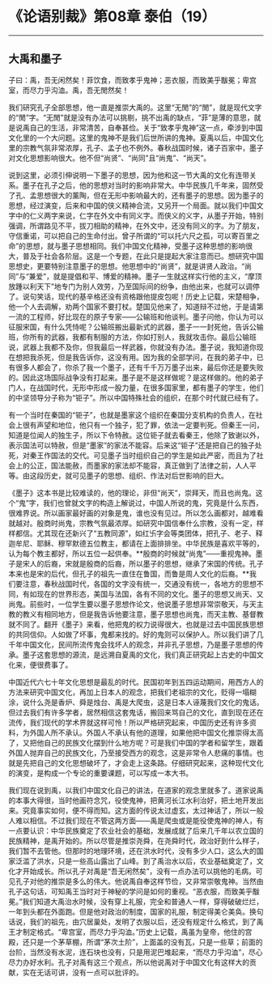 # 《论语别裁》第08章 泰伯（19）

------

## 大禹和墨子

子曰：禹，吾无闲然矣！菲饮食，而致孝乎鬼神；恶衣服，而致美乎黻冕；卑宫室，而尽力乎沟洫。禹，吾无閒然矣！

我们研究孔子全部思想，他一直是推崇大禹的。这里“无閒”的“閒”，就是现代文字的“閒”字。“无閒”就是没有办法可以挑剔，挑不出禹的缺点，“菲”是薄的意思，就是说禹自己的生活，非常清苦，自奉甚俭。关于“致孝乎鬼神”这一点，牵涉到中国文化里的一个大问题。这里的鬼神不是我们后世所讲的鬼神。夏禹以后，中国文化里的宗教气氛非常浓厚，孔子、孟子也不例外。春秋战国时候，诸子百家中，墨子对文化思想影响很大。他不但“尚贤”、“尚同”且“尚鬼”、“尚天”。

说到这里，必须引伸说明一下墨子的思想，因为他和这一节大禹的文化有连带关系。墨子在孔子之后，他的思想对当时的影响非常大。中华民族几千年来，固然受了孔、孟思想很大的薰陶，但在无形中影响最大的，还有墨子的思想。因为墨子的思想，经过演变，后来和中国的侠义精神合流，又另开一个局面。就以我们中国文字中的仁义两字来说，仁字在外文中有同义字。而侠义的义字，从墨子开始，特别强调，所谓路见不平，拔刀相助的精神，在外文中，还没有同义的字。为了朋友，守信重诺，可以把自己的生命付出。曾子所谓的“可以托六尺之孤，可以寄百里之命”的思想，就与墨子思想相同。我们中国文化精神，受墨子这种思想的影响很大，普及于社会各阶层。这是一个专题，在此只是提起大家注意而已。想研究中国思想史，更要特别注意墨子的思想。他思想中的“尚贤”，就是讲贤人政治。“尚同”与“兼爱”，就是提倡和平、博爱的精神。墨子一生就这样实行他的主义，“摩顶放踵以利天下”地专门为别人效劳，乃至国际间的纷争，由他出来，也就可以调停了。说句笑话，现代的基辛格还没有资格跟他提皮包呢！历史上记载，宋楚相争，他一个人去调解，劝两个国家不要打杖。楚国见他来了，知道辩不过他，于是请第一流的工程师，好比现在的原子专家——公输班和他谈判。墨子问他，你认为可以征服宋国，有什么凭恃呢？公输班搬出最新式的武器，墨子一一封死他，告诉公输班，你所有的武器，我都有制服的方法，你如打别人，我就攻击你。最后公输班说，武器上我都不及你，但我最后一样武器，你就没有办法。墨子说，我知道你现在想把我杀死，但是我告诉你，这没有用。因为我的全部学问，在我的弟子中，已有很多人都会了，你杀了我一个墨子，还有千千万万墨子出来，最后你还是要失败的。因此这场国际战争没有打起来。墨子是不是这样做呢？是这样做的。他的弟子门人，在战国时代，无形中形成一股力量，在很多国家里，都有墨子的学生，他们的中坚领导分子称为“钜子”。所以中国特殊社会的组织，在那个时代就已经有了。

有一个当时在秦国的“钜子”，也就是墨家这个组织在秦国分支机构的负责人，在社会上很有声望和地位，他只有一个独子，犯了罪，依法一定要判死。但秦王一问，知道是位闻人的独生子，所以下令特赦。这位钜子就去看秦王，他除了致谢以外，表示国法可以特赦，但是“墨家”的家法不能容。后来这“钜子”还是把自己的独子处死，对秦王作国法的交代。可见墨子当时组织自己的学生是如此严密，而且为了社会上的公正，国法能赦，而墨家的家法却不能容，真正做到了法律之前，人人平等。由这段历史，就可见墨子的思想、组织、作法对后世影响的巨大。

《墨子》这本书是比较难读的，他的理论，非但“尚天”，崇拜天，而且也尚鬼。这个“鬼”字，我们也曾就文字的构造上解说过，中国人所说的鬼，究竟是什么东西，很难界说。所以画家最好画的对象是鬼，谁也没有见过。所以怎么画都对，越难看就越对。殷商时尚鬼，宗教气氛最浓厚。如研究中国信奉什么宗教，没有一定，样样都信。尤其现在还新兴了“五教同源”，如红卐字会等类团体，把孔子、老子、释迦牟尼、耶稣、穆罕默德五位教主，都请在上面排排坐。中华民族是喜欢平等的，认为每个教主都好，所以五位一起供奉。**殷商的时候就“尚鬼”——重视鬼神。墨子是宋人的后裔，宋就是殷商的后裔，所以墨子的思想，继承了宋国的传统。孔子本来也是宋的后代，但孔子的祖先一直住在鲁国，而鲁是周人文化的后裔。**我们要注意，春秋战国时代，各国的文字没有统一，交通没有统一，各地方的思想不同，有如现在的世界形态，美国与法国，各有不同的文化。墨子的思想又尚天、又尚鬼。前些时，一位学生要以墨子思想作论文，他说墨子思想非常崇敬天，与天主教的教义有相同地方，但是我告诉他要注意，墨子思想也尚鬼，而天主教、基督教就不同了。翻开《墨子》来看，他把鬼的权力说得很大，也就是过去中国民族思想的共同信仰。人如做了坏事，鬼都来找的。好的鬼则可以保护人。所以我们讲了几千年中国文化，民间所流传鬼会找坏人的观念，并非孔子思想，乃是墨子思想的传承。墨子这套思想的源流，是远溯自夏禹的文化，我们真正研究起上古史的中国文化来，便很费事了。

中国近代六七十年文化思想是最乱的时代。民国初年到五四运动期间，用西方人的方法来研究中国文化，再加上日本人的观念，把我们老祖宗的文化，贬得一塌糊涂，说什么尧是香炉、舜是烛台、禹是大爬虫，这是日本人诬蔑我们文化的鬼话。但过去我们有许多学者，居然相信这套鬼话，搬回来骂自己的文化，直到现在还在流传，我们现代的学术界就这样可怜！所以严格研究起来，中国历史还有许多资料，为外国人所不承认。外国人不承认有他的道理，如果他把中国文化推崇得太高了，又把他自己的民族文化摆到什么地方呢？可是我们中国的学者和留学生，跟着外国人抛弃自己的民族文化，乃至接受西方的观念，这是非常令人悲痛的事情。也就是先把自己的文化思想破坏了，才会走上这条路。仔细研究起来，这种现代文化的演变，是构成一个专论的重要课题，可以写成一本大书。

我们现在说到禹，以我们中国文化自己的讲法，在道家的观念里就多了。道家说禹的本事大得很，当时他画符念咒，役使鬼神，把黄河长江水利治好，把土地开发出来。究竟事实如何，便不得而知。这方面的传说太过虚玄，太过神话了，所以一般人难以相信。不过我们现在不管这两方面——禹是爬虫或是能役使鬼神的神人，有一点要认识：中华民族奠定了农业社会的基础，发展成就了后来几千年以农立国的民族精神，是禹开始的。所以尽管是推崇尧舜，在尧舜时代，政治好到什么样子，我们暂不去管他。但那时的地理环境，还在洪水时代，没有多少人口，这么大的国家泛滥了洪水，只是一些高山露出了山峰。到了禹治水以后，农业基础奠定了，文化才开始成长。所以孔子对禹是“吾无闲然矣”，没有一点办法可以挑他的毛病。可见孔子对他的推崇是多么的伟大。他说禹自奉这样节俭，又非常崇敬鬼神。当然由孔子这句话，可知禹王当时对于神秘的学问是如何的重视。“恶衣服，而致美乎黻冕。”我们知道大禹治水时候，没有穿上礼服，完全和普通人一样，穿得破破烂烂，一年到头都在外面跑。但是他对政治的制度，国家的礼服，制定得美仑美奂。换句话说，我们的祖先，由穴居巢处，发明了衣服以后，还没有规定什么格式，到了禹王才制定格式。“卑宫室，而尽力乎沟洫。”历史上记载，禹虽为皇帝，他住的宫殿，还只是一个茅草棚，所谓“茅次土阶”，上面盖的没有瓦，只是一些草；前面的台阶，当然没有水泥，连石块也没有，只是用泥巴堆起来，“而尽力乎沟洫”，尽心尽力办好水利。孔子对禹有这三个观点，所以他说禹对于中国文化有这样大的贡献，实在无话可讲，没有一点可以批评的。

